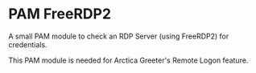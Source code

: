 # PAM FreeRDP2

A small PAM module to check an RDP Server (using FreeRDP2) for credentials.

This PAM module is needed for Arctica Greeter's Remote Logon feature.
